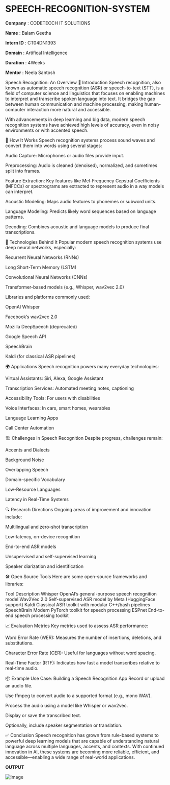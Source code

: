 # SPEECH-RECOGNITION-SYSTEM

**Company** : CODETECCH IT SOLUTIONS

**Name** : Balam Geetha

**Intern ID** : CT04DN1393

**Domain** : Artifical Intelligence

**Duration** : 4Weeks

**Mentor** : Neela Santosh

Speech Recognition: An Overview
📘 Introduction
Speech recognition, also known as automatic speech recognition (ASR) or speech-to-text (STT), is a field of computer science and linguistics that focuses on enabling machines to interpret and transcribe spoken language into text. It bridges the gap between human communication and machine processing, making human-computer interaction more natural and accessible.

With advancements in deep learning and big data, modern speech recognition systems have achieved high levels of accuracy, even in noisy environments or with accented speech.

🧠 How It Works
Speech recognition systems process sound waves and convert them into words using several stages:

Audio Capture: Microphones or audio files provide input.

Preprocessing: Audio is cleaned (denoised), normalized, and sometimes split into frames.

Feature Extraction: Key features like Mel-Frequency Cepstral Coefficients (MFCCs) or spectrograms are extracted to represent audio in a way models can interpret.

Acoustic Modeling: Maps audio features to phonemes or subword units.

Language Modeling: Predicts likely word sequences based on language patterns.

Decoding: Combines acoustic and language models to produce final transcriptions.

🔬 Technologies Behind It
Popular modern speech recognition systems use deep neural networks, especially:

Recurrent Neural Networks (RNNs)

Long Short-Term Memory (LSTM)

Convolutional Neural Networks (CNNs)

Transformer-based models (e.g., Whisper, wav2vec 2.0)

Libraries and platforms commonly used:

OpenAI Whisper

Facebook’s wav2vec 2.0

Mozilla DeepSpeech (deprecated)

Google Speech API

SpeechBrain

Kaldi (for classical ASR pipelines)

🌍 Applications
Speech recognition powers many everyday technologies:

Virtual Assistants: Siri, Alexa, Google Assistant

Transcription Services: Automated meeting notes, captioning

Accessibility Tools: For users with disabilities

Voice Interfaces: In cars, smart homes, wearables

Language Learning Apps

Call Center Automation

🏗️ Challenges in Speech Recognition
Despite progress, challenges remain:

Accents and Dialects

Background Noise

Overlapping Speech

Domain-specific Vocabulary

Low-Resource Languages

Latency in Real-Time Systems

🔍 Research Directions
Ongoing areas of improvement and innovation include:

Multilingual and zero-shot transcription

Low-latency, on-device recognition

End-to-end ASR models

Unsupervised and self-supervised learning

Speaker diarization and identification

🛠️ Open Source Tools
Here are some open-source frameworks and libraries:

Tool	Description
Whisper	OpenAI’s general-purpose speech recognition model
Wav2Vec 2.0	Self-supervised ASR model by Meta (HuggingFace support)
Kaldi	Classical ASR toolkit with modular C++/bash pipelines
SpeechBrain	Modern PyTorch toolkit for speech processing
ESPnet	End-to-end speech processing toolkit

📈 Evaluation Metrics
Key metrics used to assess ASR performance:

Word Error Rate (WER): Measures the number of insertions, deletions, and substitutions.

Character Error Rate (CER): Useful for languages without word spacing.

Real-Time Factor (RTF): Indicates how fast a model transcribes relative to real-time audio.

📦 Example Use Case: Building a Speech Recognition App
Record or upload an audio file.

Use ffmpeg to convert audio to a supported format (e.g., mono WAV).

Process the audio using a model like Whisper or wav2vec.

Display or save the transcribed text.

Optionally, include speaker segmentation or translation.

✅ Conclusion
Speech recognition has grown from rule-based systems to powerful deep learning models that are capable of understanding natural language across multiple languages, accents, and contexts. With continued innovation in AI, these systems are becoming more reliable, efficient, and accessible—enabling a wide range of real-world applications.


**OUTPUT**

![Image](https://github.com/user-attachments/assets/98edb2bb-3167-4e3d-8cb7-6e968893b22b)
